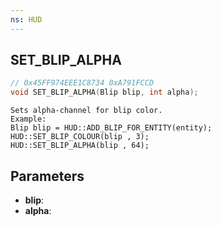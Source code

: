 ```yaml
---
ns: HUD
---
```

## SET_BLIP_ALPHA

```c
// 0x45FF974EEE1C8734 0xA791FCCD
void SET_BLIP_ALPHA(Blip blip, int alpha);
```

```
Sets alpha-channel for blip color.
Example:
Blip blip = HUD::ADD_BLIP_FOR_ENTITY(entity);
HUD::SET_BLIP_COLOUR(blip , 3);
HUD::SET_BLIP_ALPHA(blip , 64);
```

## Parameters
* **blip**: 
* **alpha**: 

